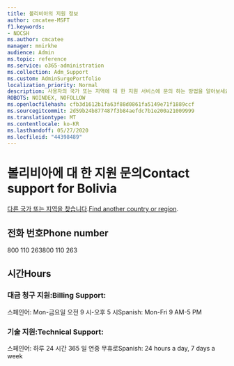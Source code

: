 ```yaml
---
title: 볼리비아의 지원 정보
author: cmcatee-MSFT
f1.keywords:
- NOCSH
ms.author: cmcatee
manager: mnirkhe
audience: Admin
ms.topic: reference
ms.service: o365-administration
ms.collection: Adm_Support
ms.custom: AdminSurgePortfolio
localization_priority: Normal
description: 사용자의 국가 또는 지역에 대 한 지원 서비스에 문의 하는 방법을 알아보세요.
ROBOTS: NOINDEX, NOFOLLOW
ms.openlocfilehash: cfb3d1612b1fa63f88d0861fa5149e71f1889ccf
ms.sourcegitcommit: 2d59b24b877487f3b84aefdc7b1e200a21009999
ms.translationtype: MT
ms.contentlocale: ko-KR
ms.lasthandoff: 05/27/2020
ms.locfileid: "44398489"
---
```

# <a name="contact-support-for-bolivia"></a><span data-ttu-id="09fda-103">볼리비아에 대 한 지원 문의</span><span class="sxs-lookup"><span data-stu-id="09fda-103">Contact support for Bolivia</span></span>

<span data-ttu-id="09fda-104">[다른 국가 또는 지역을 찾습니다](../contact-support-for-business-products.md).</span><span class="sxs-lookup"><span data-stu-id="09fda-104">[Find another country or region](../contact-support-for-business-products.md).</span></span>

## <a name="phone-number"></a><span data-ttu-id="09fda-105">전화 번호</span><span class="sxs-lookup"><span data-stu-id="09fda-105">Phone number</span></span>
<span data-ttu-id="09fda-106">800 110 263</span><span class="sxs-lookup"><span data-stu-id="09fda-106">800 110 263</span></span>

## <a name="hours"></a><span data-ttu-id="09fda-107">시간</span><span class="sxs-lookup"><span data-stu-id="09fda-107">Hours</span></span>
### <a name="billing-support"></a><span data-ttu-id="09fda-108">대금 청구 지원:</span><span class="sxs-lookup"><span data-stu-id="09fda-108">Billing Support:</span></span>

<span data-ttu-id="09fda-109">스페인어: Mon-금요일 오전 9 시-오후 5 시</span><span class="sxs-lookup"><span data-stu-id="09fda-109">Spanish: Mon-Fri 9 AM-5 PM</span></span>

### <a name="technical-support"></a><span data-ttu-id="09fda-110">기술 지원:</span><span class="sxs-lookup"><span data-stu-id="09fda-110">Technical Support:</span></span>

<span data-ttu-id="09fda-111">스페인어: 하루 24 시간 365 일 연중 무휴로</span><span class="sxs-lookup"><span data-stu-id="09fda-111">Spanish: 24 hours a day, 7 days a week</span></span>
